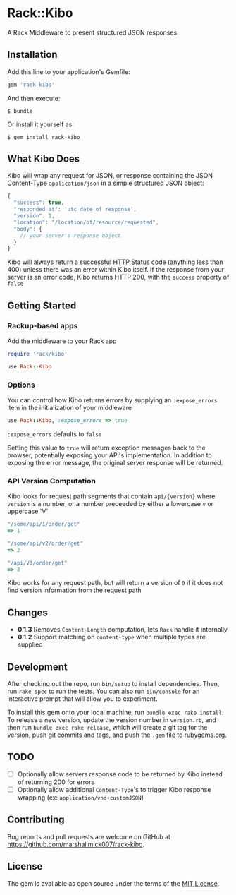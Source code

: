 # Rack::Kibo

A Rack Middleware to present structured JSON responses

## Installation

Add this line to your application's Gemfile:

```ruby
gem 'rack-kibo'
```

And then execute:

    $ bundle

Or install it yourself as:

    $ gem install rack-kibo

## What Kibo Does

Kibo will wrap any request for JSON, or response containing the JSON
Content-Type `application/json` in a simple structured JSON object:

```javascript
{
  "success": true,
  "responded_at": 'utc date of response',
  "version": 1,
  "location": "/location/of/resource/requested",
  "body": {
    // your server's response object
  }
}
```

Kibo will always return a successful HTTP Status code (anything less
than 400) unless there was an error within Kibo itself. If the response
from your server is an error code, Kibo returns HTTP 200, with the `success` 
property of `false`


## Getting Started

### Rackup-based apps

Add the middleware to your Rack app



```ruby
require 'rack/kibo'

use Rack::Kibo
```

### Options

You can control how Kibo returns errors by supplying an `:expose_errors`
item in the initialization of your middleware

```ruby
use Rack::Kibo, :expose_errors => true
```

`:expose_errors` defaults to `false`

Setting this value to `true` will return exception messages back to the
browser, potentially exposing your API's implementation. In addition to
exposing the error message, the original server response will be
returned.

### API Version Computation

Kibo looks for request path segments that contain `api/{version}` where
`version` is a number, or a number preceeded by either a lowercase `v`
or uppercase 'V'

```ruby
"/some/api/1/order/get"
=> 1

"/some/api/v2/order/get"
=> 2

"/api/V3/order/get"
=> 3
```

Kibo works for any request path, but will return a version of `0` if it
does not find version information from the request path

## Changes

- **0.1.3** Removes `Content-Length` computation, lets `Rack` handle it
  internally
- **0.1.2** Support matching on `content-type` when multiple types are
  supplied

## Development

After checking out the repo, run `bin/setup` to install dependencies. Then, run `rake spec` to run the tests. You can also run `bin/console` for an interactive prompt that will allow you to experiment.

To install this gem onto your local machine, run `bundle exec rake install`. To release a new version, update the version number in `version.rb`, and then run `bundle exec rake release`, which will create a git tag for the version, push git commits and tags, and push the `.gem` file to [rubygems.org](https://rubygems.org).

## TODO

- [ ] Optionally allow servers response code to be returned by Kibo
instead of returning 200 for errors
- [ ] Optionally allow additional `Content-Type`'s to trigger Kibo
response wrapping (ex: `application/vnd+customJSON`)

## Contributing

Bug reports and pull requests are welcome on GitHub at
https://github.com/marshallmick007/rack-kibo.


## License

The gem is available as open source under the terms of the [MIT License](http://opensource.org/licenses/MIT).

